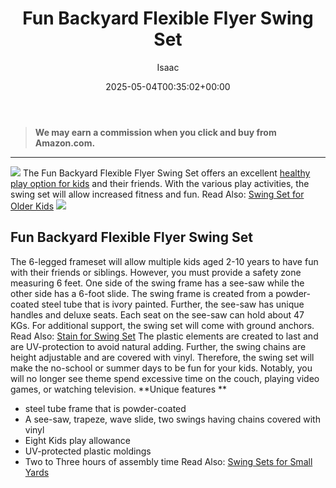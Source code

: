 ﻿---
author: Isaac
layout: post
title: Fun Backyard Flexible Flyer Swing Set
date: '2025-05-04T00:35:02+00:00'
categories:
- Swing Sets
tags: []
slug: /fun-backyard-flexible-flyer-swing-set/
lastmod: 2025-05-07T12:21:26+03:00
---
> **We may earn a commission when you click and buy from Amazon.com.**
>

---
![](/assets/img/e/ir)
The Fun Backyard Flexible Flyer Swing Set offers an excellent
[healthy play option for kids](https://healthinformatics.uic.edu/healthy-games-and-activities-for-kids/)
and their friends.
With the various play activities, the swing set will allow increased fitness and fun. Read Also:
[Swing Set for Older Kids](https://pestpolicy.com/best-swing-set-for-older-kids/)
![](/assets/img/img/)
## Fun Backyard Flexible Flyer Swing Set

The 6-legged frameset will allow multiple kids aged 2-10 years to have fun with their friends or siblings. However, you must provide a safety zone measuring 6 feet.
One side of the swing frame has a see-saw while the other side has a 6-foot slide. The swing frame is created from a powder-coated steel tube that is ivory painted.
Further, the see-saw has unique handles and deluxe seats. Each seat on the see-saw can hold about 47 KGs. For additional support, the swing set will come with ground anchors.
Read Also:
[Stain for Swing Set](https://pestpolicy.com/best-stain-for-swing-set/)
The plastic elements are created to last and are UV-protection to avoid natural adding. Further, the swing chains are height adjustable and are covered with vinyl.
Therefore, the swing set will make the no-school or summer days to be fun for your kids. Notably, you will no longer see theme spend excessive time on the couch, playing video games, or watching television.
**Unique features **
- steel tube frame that is powder-coated
- A see-saw, trapeze, wave slide, two swings having chains covered with vinyl
- Eight Kids play allowance
- UV-protected plastic moldings
- Two to Three hours of assembly time
Read Also:
[Swing Sets for Small Yards](https://pestpolicy.com/best-swing-sets-for-small-yards/)